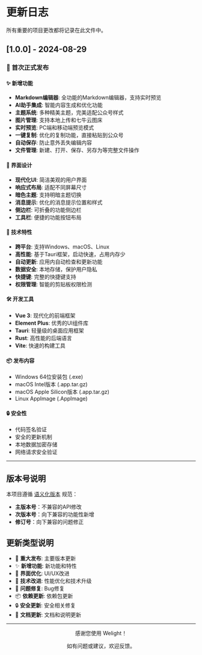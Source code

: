 # 更新日志

所有重要的项目更改都将记录在此文件中。

## [1.0.0] - 2024-08-29

### 🎉 首次正式发布

#### ✨ 新增功能
- **Markdown编辑器**: 全功能的Markdown编辑器，支持实时预览
- **AI助手集成**: 智能内容生成和优化功能
- **主题系统**: 多种精美主题，完美适配公众号样式
- **图片管理**: 支持本地上传和七牛云图床
- **实时预览**: PC端和移动端预览模式
- **一键复制**: 优化的复制功能，直接粘贴到公众号
- **自动保存**: 防止意外丢失编辑内容
- **文件管理**: 新建、打开、保存、另存为等完整文件操作

#### 🎨 界面设计
- **现代化UI**: 简洁美观的用户界面
- **响应式布局**: 适配不同屏幕尺寸
- **暗色主题**: 支持明暗主题切换
- **消息提示**: 优化的消息提示位置和样式
- **侧边栏**: 可折叠的功能侧边栏
- **工具栏**: 便捷的功能按钮布局

#### 🔧 技术特性
- **跨平台**: 支持Windows、macOS、Linux
- **高性能**: 基于Tauri框架，启动快速，占用内存少
- **自动更新**: 应用内自动检查和更新功能
- **数据安全**: 本地存储，保护用户隐私
- **快捷键**: 完整的快捷键支持
- **权限管理**: 智能的剪贴板权限检测

#### 🛠️ 开发工具
- **Vue 3**: 现代化的前端框架
- **Element Plus**: 优秀的UI组件库
- **Tauri**: 轻量级的桌面应用框架
- **Rust**: 高性能的后端语言
- **Vite**: 快速的构建工具

#### 📦 发布内容
- Windows 64位安装包 (.exe)
- macOS Intel版本 (.app.tar.gz)
- macOS Apple Silicon版本 (.app.tar.gz)
- Linux AppImage (.AppImage)

#### 🔒 安全性
- 代码签名验证
- 安全的更新机制
- 本地数据加密存储
- 网络请求安全验证

---

## 版本号说明

本项目遵循 [语义化版本](https://semver.org/lang/zh-CN/) 规范：

- **主版本号**：不兼容的API修改
- **次版本号**：向下兼容的功能性新增
- **修订号**：向下兼容的问题修正

## 更新类型说明

- 🎉 **重大发布**: 主要版本更新
- ✨ **新增功能**: 新功能和特性
- 🎨 **界面优化**: UI/UX改进
- 🔧 **技术改进**: 性能优化和技术升级
- 🐛 **问题修复**: Bug修复
- 📦 **依赖更新**: 依赖包更新
- 🔒 **安全更新**: 安全相关修复
- 📝 **文档更新**: 文档和说明更新

---

<div align="center">
  <p>感谢您使用 Welight！</p>
  <p>如有问题或建议，欢迎反馈。</p>
</div>
